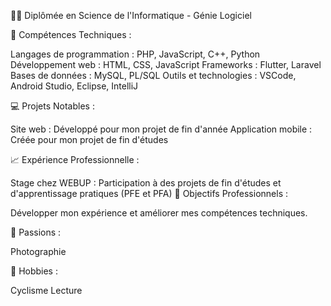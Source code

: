 👩‍🎓 Diplômée en Science de l'Informatique - Génie Logiciel

🌟 Compétences Techniques :

Langages de programmation : PHP, JavaScript, C++, Python
Développement web : HTML, CSS, JavaScript
Frameworks : Flutter, Laravel
Bases de données : MySQL, PL/SQL
Outils et technologies : VSCode, Android Studio, Eclipse, IntelliJ

💻 Projets Notables :

Site web : Développé pour mon projet de fin d'année
Application mobile : Créée pour mon projet de fin d'études

📈 Expérience Professionnelle :

Stage chez WEBUP : Participation à des projets de fin d'études et d'apprentissage pratiques (PFE et PFA)
🎯 Objectifs Professionnels :

Développer mon expérience et améliorer mes compétences techniques.

📸 Passions :

Photographie

🚴 Hobbies :

Cyclisme
Lecture
